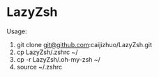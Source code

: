 # LazyZsh
Usage:
1. git clone git@github.com:caijizhuo/LazyZsh.git
2. cp LazyZsh/.zshrc ~/
3. cp -r LazyZsh/.oh-my-zsh ~/
4. source ~/.zshrc
